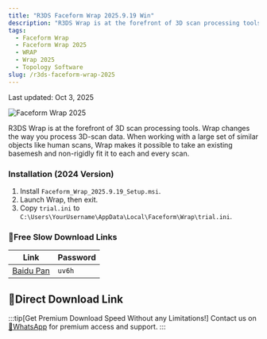 ```yaml
---
title: "R3DS Faceform Wrap 2025.9.19 Win"
description: "R3DS Wrap is at the forefront of 3D scan processing tools, changing the way you work with 3D scan data."
tags:
  - Faceform Wrap
  - Faceform Wrap 2025
  - WRAP
  - Wrap 2025
  - Topology Software
slug: /r3ds-faceform-wrap-2025
---
```


Last updated: Oct 3, 2025

![Faceform Wrap 2025](https://www.gfxcamp.com/wp-content/uploads/2025/10/Faceform-Wrap-2025.jpg)

R3DS Wrap is at the forefront of 3D scan processing tools. Wrap changes the way you process 3D-scan data. When working with a large set of similar objects like human scans, Wrap makes it possible to take an existing basemesh and non-rigidly fit it to each and every scan.

### Installation (2024 Version)

1.  Install `Faceform_Wrap_2025.9.19_Setup.msi`.
2.  Launch Wrap, then exit.
3.  Copy `trial.ini` to `C:\Users\YourUsername\AppData\Local\Faceform\Wrap\trial.ini`.

### 🐌Free Slow Download Links

| Link                                                              | Password |
| ----------------------------------------------------------------- | -------- |
| [Baidu Pan](https://pan.baidu.com/s/1EPrZXslJz2QFjZYtjcXV_A?pwd=uv6h) | `uv6h`   |

## 🚀Direct Download Link
:::tip[Get Premium Download Speed Without any Limitations!]
Contact us on [💬WhatsApp](https://wa.me/+8613237610083) for premium  access and support.
:::